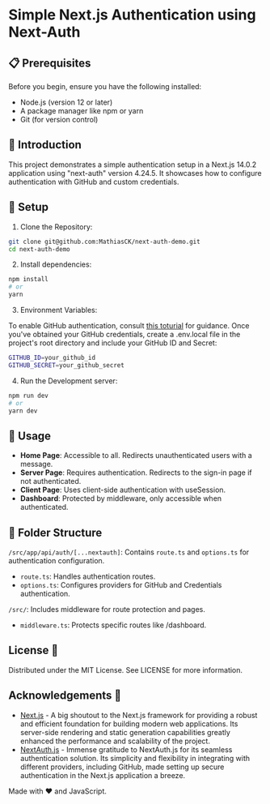 # Simple Next.js Authentication using Next-Auth

## 📋 Prerequisites

Before you begin, ensure you have the following installed:

- Node.js (version 12 or later)
- A package manager like npm or yarn
- Git (for version control)

## 🌟 Introduction

This project demonstrates a simple authentication setup in a Next.js 14.0.2 application using "next-auth" version 4.24.5. It showcases how to configure authentication with GitHub and custom credentials.

## 🔧 Setup

1. Clone the Repository:

```bash
git clone git@github.com:MathiasCK/next-auth-demo.git
cd next-auth-demo
```

2. Install dependencies:

```bash
npm install
# or
yarn
```

3. Environment Variables:

To enable GitHub authentication, consult [this toturial](https://next-auth.js.org/providers/github) for guidance. Once you've obtained your GitHub credentials, create a .env.local file in the project's root directory and include your GitHub ID and Secret:

```bash
GITHUB_ID=your_github_id
GITHUB_SECRET=your_github_secret
```

4. Run the Development server:

```bash
npm run dev
# or
yarn dev
```

## 🚀 Usage

- **Home Page**: Accessible to all. Redirects unauthenticated users with a message.
- **Server Page**: Requires authentication. Redirects to the sign-in page if not authenticated.
- **Client Page**: Uses client-side authentication with useSession.
- **Dashboard**: Protected by middleware, only accessible when authenticated.

## 📁 Folder Structure

`/src/app/api/auth/[...nextauth]`: Contains `route.ts` and `options.ts` for authentication configuration.

- `route.ts`: Handles authentication routes.
- `options.ts`: Configures providers for GitHub and Credentials authentication.

`/src/`: Includes middleware for route protection and pages.

- `middleware.ts`: Protects specific routes like /dashboard.

## License 📄

Distributed under the MIT License. See LICENSE for more information.

## Acknowledgements 🎉

- [Next.js](https://nextjs.org/docs) - A big shoutout to the Next.js framework for providing a robust and efficient foundation for building modern web applications. Its server-side rendering and static generation capabilities greatly enhanced the performance and scalability of the project.
- [NextAuth.js](https://next-auth.js.org/getting-started/introduction) - Immense gratitude to NextAuth.js for its seamless authentication solution. Its simplicity and flexibility in integrating with different providers, including GitHub, made setting up secure authentication in the Next.js application a breeze.

Made with ❤️ and JavaScript.

